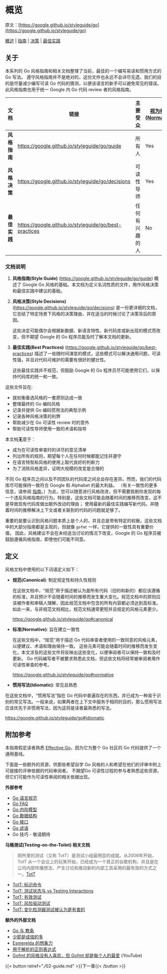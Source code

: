 # 概览

原文：[https://google.github.io/styleguide/go](https://google.github.io/styleguide/go)

[概述](https://google.github.io/styleguide/go/index) | [指南](https://google.github.io/styleguide/go/guide) | [决策](https://google.github.io/styleguide/go/decisions) | [最佳实践](https://google.github.io/styleguide/go/best-practices)

## 关于

本系列的 Go 风格指南和相关文档整理了当前，最佳的一个编写易读和惯用方式的 Go 写法。 遵守风格指南并不是绝对的，这份文件也永远不会详尽无遗。我们的目的是尽量减少编写可读 Go 代码的猜测，以便该语言的新手可以避免常见的错误。此风格指南也用于统一 Google 内 Go 代码 review 者的风格指南。

| 文档            | 链接                                                  | 主要受众    | [视为标准(Normative)](https://google.github.io/styleguide/go/index#normative) | [视为规范(Canonical)](https://google.github.io/styleguide/go/index#canonical) |
| ------------------- | ----------------------------------------------------- | ------------------- | ------------------------------------------------------------ | ------------------------------------------------------------ |
| **风格指南**     | https://google.github.io/styleguide/go/guide          | 所有人            | Yes                                                          | Yes                                                          |
| **风格决策** | https://google.github.io/styleguide/go/decisions      | 可读性导师 | Yes                                                          | No                                                           |
| **最佳实践**  | https://google.github.io/styleguide/go/best-practices | 任何有兴趣的人   | No                                                           | No                                                           |



### 文档说明

1. **风格指南(Style Guide)** (https://google.github.io/styleguide/go/guide) 概述了 Google Go 风格的基础。本文档为定义名词性质的文件，用作风格决策和最佳实践中建议的基础。

2. **风格决策(Style Decisions)** (https://google.github.io/styleguide/go/decisions) 是一份更详细的文档，它总结了特定场景下风格的决策理由，并在适当的时候讨论了决策背后的原因。

   这些决定可能偶尔会根据新数据、新语言特性、新代码库或新出现的模式而改变，但不期望 Google 的 Go 程序员能及时了解本文档的更新。

3. **最佳实践(Best Practices)** (https://google.github.io/styleguide/go/best-practices) 描述了一些随时间演变的模式，这些模式可以解决通用问题，可读性强，并且对代码可维护的需要有很好的健壮性。

   这些最佳实践并不规范，但鼓励 Google 的 Go 程序员尽可能使用它们，以保持代码库的统一和一致。

这些文件旨在:

- 就权衡备选风格的一套原则达成一致
- 整理最终的 Go 编码风格
- 记录并提供 Go 编码惯用法的典型示例
- 记录各种风格决策的利弊
- 帮助减少在 Go 可读性 review 时的意外
- 帮助可读性导师使用一致的术语和指导

本文档**无**意于：

- 成为在可读性审查时的详尽的意见清单
- 列出所有的规则，期望每个人在任何时候都能记住并遵守
- 在语言特型和风格的使用上取代良好的判断力
- 为了消除风格差异，证明大规模的改变是合理的

不同 Go 程序员之间以及不同团队的代码库之间总会存在差异。然而，我们的代码库尽可能保持一致符合 Google 和 Alphabet 的最大利益。 （有关一致性的更多信息，请参阅 [指南](https://google.github.io/styleguide/go/guide#consistency)。）为此，您可以随意进行风格改进，但不需要挑剔你发现的每一个违反风格指南的行为。特别是，这些文档可能会随着时间的推移而改变，这不是导致现有代码库做出额外改动的理由； 使用最新的最佳实践编写新代码，并随着时间的推移解决上下文或者关联到的代码的问题就足够了。

重要的是要认识到风格问题本质上是个人的，并且总是带有特定的权衡。这些文档中的大部分指南都是主观的，但就像 `gofmt` 一样，它提供的一致性具有重要价值。 因此，风格建议不会在未经适当讨论的情况下改变，Google 的 Go 程序员被鼓励遵循风格指南，即使他们可能不同意。

## 定义

风格文档中使用的以下词语定义如下：

- **规范(Canonical)**: 制定规定性和持久性规则

  在这些文档中，“规范”用于描述被认为是所有代码（旧的和新的）都应该遵循的标准，并且预计不会随着时间的推移而发生重大变化。规范文档中的原则应该被作者和审稿人理解，因此规范文档中包含的所有内容都必须达到高标准。 如此一来，与非规范文档相比，规范文档通常更短并且规定的风格元素更少。

  https://google.github.io/styleguide/go#canonical

- **标准(Normative)**: 旨在建立一致性

  在这些文档中，“规范”用于描述 Go 代码审查者使用的一致同意的风格元素，以便建议、术语和理由保持一致。 这些元素可能会随着时间的推移而发生变化，本文涉及的这些文件将反映出这些变化，以便审阅者可以保持一致和及时更新。 Go 代码编写者不被要求熟悉此文档，但这些文档将经常被审阅者用作可读性审查的参考。

  https://google.github.io/styleguide/go#normative

- **惯用写法(Idiomatic)**: 常见且熟悉

 在这些文档中，“惯用写法”指在 Go 代码中普遍存在的东西，并已成为一种易于识别的常见写法。一般来说，如果两者在上下文中服务于相同的目的，那么惯用写法应该优先于非惯用写法，因为这将是读者最熟悉的写法。

  https://google.github.io/styleguide/go#idiomatic

## 附加参考

本指南假定读者熟悉 [Effective Go](https://go.dev/doc/effective_go)，因为它为整个 Go 社区的 Go 代码提供了一个通用基线。

下面是一些额外的资源，供那些希望自学 Go 风格的人和希望在他们的评审中附上可链接的评审依据的代码审阅者。 不期望Go 可读性过程的参与者熟悉这些资源，但它们可能作为可读性审阅的相关依据出现。

**外部参考**

- [Go 语言规范](https://go.dev/ref/spec)
- [Go FAQ](https://go.dev/doc/faq)
- [Go 内存模型](https://go.dev/ref/mem)
- [Go 数据结构](https://research.swtch.com/godata)
- [Go 接口](https://research.swtch.com/interfaces)
- [Go 谚语](https://go-proverbs.github.io/)
- Go 技巧 - 敬请期待

**马桶测试(Testing-on-the-Toilet) 相关文档**

> 厕所里的测试（又称 TotT）是测试小组最明显的成就。从2006年开始，TotT 从一个会议上的玩笑开始，已经成为一个真正的谷歌机构，并且是在公司内部传播想法、产生讨论和推动新的内部工具采用的最有效的方式之一。[TotT](https://mike-bland.com/2011/10/25/testing-on-the-toilet.html#:~:text=Testing%20on%20the%20Toilet%20%28aka%20TotT%29%20is%20the,drive%20new%20internal%20tool%20adoption%20within%20the%20company)

- [TotT: 标识命令](https://testing.googleblog.com/2017/10/code-health-identifiernamingpostforworl.html)
- [TotT: 测试状态与 vs Testing Interactions](https://testing.googleblog.com/2013/03/testing-on-toilet-testing-state-vs.html)
- [TotT: 有效测试](https://testing.googleblog.com/2014/05/testing-on-toilet-effective-testing.html)
- [TotT: 风险驱动测试](https://testing.googleblog.com/2014/05/testing-on-toilet-risk-driven-testing.html)
- [TotT: 变化检测器测试被认为是有害的](https://testing.googleblog.com/2015/01/testing-on-toilet-change-detector-tests.html)

**额外的外部文档**

- [Go 与 教条](https://research.swtch.com/dogma)
- [少即是成倍的多](https://commandcenter.blogspot.com/2012/06/less-is-exponentially-more.html)
- [Esmerelda 的想象力](https://commandcenter.blogspot.com/2011/12/esmereldas-imagination.html)
- [用于解析的正则表达式](https://commandcenter.blogspot.com/2011/08/regular-expressions-in-lexing-and.html)
- [Gofmt 的风格没有人喜欢，但 Gofmt 却是每个人的最爱](https://www.youtube.com/watch?v=PAAkCSZUG1c&t=8m43s) (YouTube)

{{< button relref="./02-guide.md" >}}下一章{{< /button >}}
